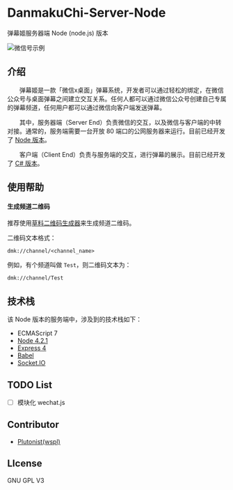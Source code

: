 # DanmakuChi-Server-Node
弹幕姬服务器端 Node (node.js) 版本

![微信号示例](https://raw.githubusercontent.com/wspl/DanmakuChi-Server-Node/master/attachments/wechat.png)

## 介绍
　　弹幕姬是一款「微信x桌面」弹幕系统，开发者可以通过轻松的绑定，在微信公众号与桌面弹幕之间建立交互关系。任何人都可以通过微信公众号创建自己专属的弹幕频道，任何用户都可以通过微信向客户端发送弹幕。

　　其中，服务器端（Server End）负责微信的交互，以及微信与客户端的中转对接。通常的，服务端需要一台开放 80 端口的公网服务器来运行。目前已经开发了 [Node 版本](https://github.com/wspl/DanmakuChi-Server-Node)。

　　客户端（Client End）负责与服务端的交互，进行弹幕的展示。目前已经开发了 [C# 版本](https://github.com/wspl/DanmakuChi-Client-CSharp)。

## 使用帮助

#### 生成频道二维码
推荐使用[草料二维码生成器](http://cli.im/)来生成频道二维码。

二维码文本格式：

`dmk://channel/<channel_name>`

例如，有个频道叫做 `Test`，则二维码文本为：

`dmk://channel/Test`

## 技术栈
该 Node 版本的服务端中，涉及到的技术栈如下：
* ECMAScript 7
* [Node 4.2.1](https://nodejs.org/en/)
* [Express 4](https://github.com/strongloop/express)
* [Babel](https://github.com/babel/babel)
* [Socket.IO](https://github.com/socketio/socket.io)

## TODO List
- [ ] 模块化 wechat.js

## Contributor
* [Plutonist(wspl)](https://github.com/wspl)

## LIcense
GNU GPL V3
